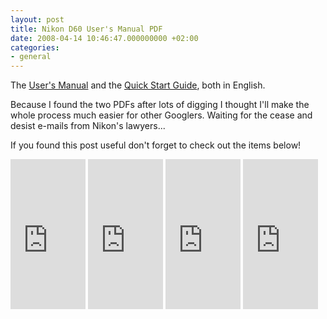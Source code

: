 ```yaml
---
layout: post
title: Nikon D60 User's Manual PDF
date: 2008-04-14 10:46:47.000000000 +02:00
categories:
- general
---
```

The <a href="https://content.rusiczki.net/blogstuff/D60_en.pdf">User's Manual</a> and the <a href="https://content.rusiczki.net/blogstuff/D60QSG_en.pdf">Quick Start Guide</a>, both in English.

Because I found the two PDFs after lots of digging I thought I'll make the whole process much easier for other Googlers. Waiting for the cease and desist e-mails from Nikon's lawyers...

If you found this post useful don't forget to check out the items below!

<iframe src="http://rcm-uk.amazon.co.uk/e/cm?t=kits-21&o=2&p=8&l=as1&asins=B00131Z1GS&fc1=000000&IS2=1&lt1=_blank&m=amazon&lc1=FF0000&bc1=FFFFFF&bg1=FFFFFF&f=ifr" style="width:120px;height:240px;" scrolling="no" marginwidth="0" marginheight="0" frameborder="0"></iframe> <iframe src="http://rcm-uk.amazon.co.uk/e/cm?t=kits-21&o=2&p=8&l=as1&asins=0470383127&fc1=000000&IS2=1&lt1=_blank&m=amazon&lc1=FF0000&bc1=FFFFFF&bg1=FFFFFF&f=ifr" style="width:120px;height:240px;" scrolling="no" marginwidth="0" marginheight="0" frameborder="0"></iframe> <iframe src="http://rcm-uk.amazon.co.uk/e/cm?t=kits-21&o=2&p=8&l=as1&asins=0470385383&fc1=000000&IS2=1&lt1=_blank&m=amazon&lc1=FF0000&bc1=FFFFFF&bg1=FFFFFF&f=ifr" style="width:120px;height:240px;" scrolling="no" marginwidth="0" marginheight="0" frameborder="0"></iframe> <iframe src="http://rcm-uk.amazon.co.uk/e/cm?t=kits-21&o=2&p=8&l=as1&asins=160059414X&fc1=000000&IS2=1&lt1=_blank&m=amazon&lc1=FF0000&bc1=FFFFFF&bg1=FFFFFF&f=ifr" style="width:120px;height:240px;" scrolling="no" marginwidth="0" marginheight="0" frameborder="0"></iframe>
